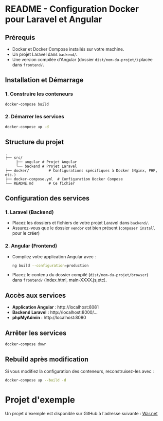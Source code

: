 # README - Configuration Docker pour Laravel et Angular

## Prérequis
- Docker et Docker Compose installés sur votre machine.
- Un projet Laravel dans `backend/`.
- Une version compilée d'Angular (dossier `dist/nom-du-projet/`) placée dans `frontend/`.

## Installation et Démarrage

### 1. Construire les conteneurs
```sh
docker-compose build
```

### 2. Démarrer les services
```sh
docker-compose up -d
```

## Structure du projet
```
.
├── src/   
     ├── angular # Projet Angular
     └── backend # Projet Laravel
├── docker/         # Configurations spécifiques à Docker (Nginx, PHP, etc.)
├── docker-compose.yml  # Configuration Docker Compose
└── README.md       # Ce fichier
```

## Configuration des services

### 1. Laravel (Backend)
- Placez les dossiers et fichiers de votre projet Laravel dans `backend/`.
- Assurez-vous que le dossier `vendor` est bien présent (`composer install` pour le créer)

### 2. Angular (Frontend)
- Compilez votre application Angular avec :
  ```sh
  ng build --configuration=production
  ```
- Placez le contenu du dossier compilé (`dist/nom-du-projet/browser`) dans `frontend/` (index.html, main-XXXX.js,etc).

## Accès aux services
- **Application Angular** : http://localhost:8081
- **Backend Laravel** : http://localhost:8000/...
- **phpMyAdmin** : http://localhost:8080

## Arrêter les services
```sh
docker-compose down
```

## Rebuild après modification
Si vous modifiez la configuration des conteneurs, reconstruisez-les avec :
```sh
docker-compose up --build -d
```

# Projet d'exemple

Un projet d'exemple est disponible sur GitHub à l'adresse suivante : [War.net](https://github.com/maximeBourciez/War.net.git)
